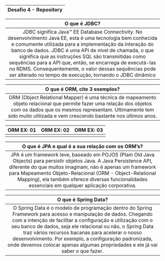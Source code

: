 | Desafio 4 - Repository | 
|:----------------------:|

| O que é JDBC? |
|:----:|
|    JDBC significa Java™ EE Database Connectivity. No desenvolvimento Java EE, esta é uma tecnologia bem conhecida e comumente utilizada para a implementação da interação do banco de dados. JDBC é uma API de nível de chamada, o que significa que as instruções SQL são transmitidas como sequências para a API que, então, se encarrega de executá-las no RDMS. Consequentemente, o valor dessas sequências pode ser alterado no tempo de execução, tornando o JDBC dinâmico  |


|O que é ORM, cite 3 exemplos? |
|:------------------------:|
|ORM (Object Relational Mapper) é uma técnica de mapeamento objeto relacional que permite fazer uma relação dos objetos com os dados que os mesmos representam. Ultimamente tem sido muito utilizada e vem crescendo bastante nos últimos anos.                          |

| ORM EX: 01 | ORM EX: 02 | ORM EX: 03 |
|------------|------------|------------|
|            |            |            |


| O que é JPA e qual é a sua relação com os ORM’s? |
|:----:|
|JPA é um framework leve, baseado em POJOS (Plain Old Java Objects) para persistir objetos Java. A Java Persistence API, diferente do que muitos imaginam, não é apenas um framework para Mapeamento Objeto-Relacional (ORM - Object-Relational Mapping), ela também oferece diversas funcionalidades essenciais em qualquer aplicação corporativa.            |



|  O que é Spring Data? |
|:----:|
|O Spring Data é o modelo de programação dentro do Spring Framework para acesso e manipulação de dados. Chegando com a intenção de facilitar a configuração e utilização com o seu banco de dados, seja ele relacional ou não, o Spring Data traz vários recursos bacanas para acelerar o nosso desenvolvimento. Por exemplo, a configuração padronizada, onde devemos colocar apenas algumas propriedades e ele já vai saber o que fazer.|
